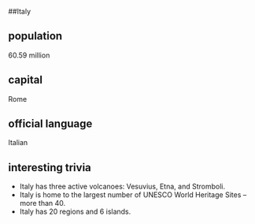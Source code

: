 ##Italy
## population
60.59 million

## capital
Rome
 
## official language
Italian

## interesting trivia
* Italy has three active volcanoes: Vesuvius, Etna, and Stromboli.
* Italy is home to the largest number of UNESCO World Heritage Sites – more than 40.
* Italy has 20 regions and 6 islands.

